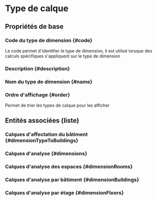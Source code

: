 # Type de calque
<!--- THIS FILE IS GENERATED PLEASE DO NOT EDIT IT DIRECTLY --->



## Propriétés de base

### Code du type de dimension {#code}
        
Le code permet d'identifier le type de dimension, il est utilisé lorsque des calculs spécifiques s'appliquent sur le type de dimension
### Description {#description}
        

### Nom du type de dimension {#name}
        

### Ordre d'affichage {#order}
        
Permet de trier les types de calque pour les afficher



## Entités associées (liste)

### Calques d'affectation du bâtiment {#dimensionTypeToBuildings}
        

### Calques d'analyse {#dimensions}
        

### Calques d'analyse des espaces {#dimensionRooms}
        

### Calques d'analyse par bâtiment {#dimensionBuildings}
        

### Calques d'analyse par étage {#dimensionFloors}
        




